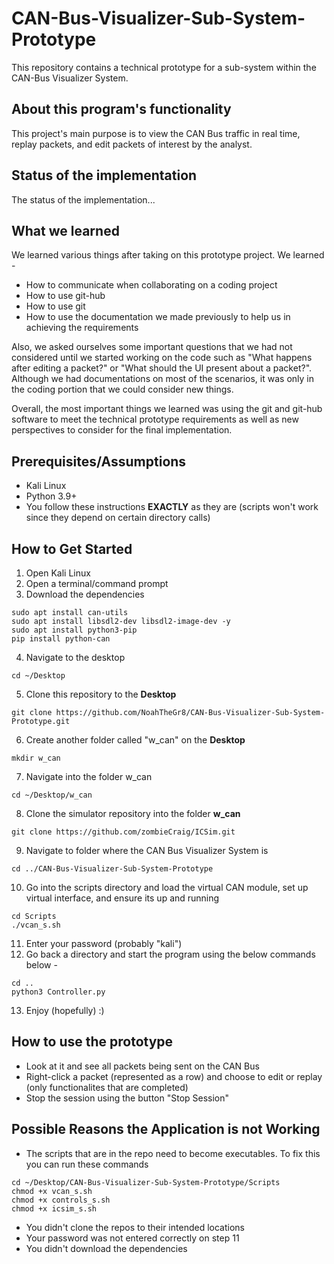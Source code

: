 # CAN-Bus-Visualizer-Sub-System-Prototype
This repository contains a technical prototype for a sub-system within the CAN-Bus Visualizer System.

## About this program's functionality
This project's main purpose is to view the CAN Bus traffic in real time, replay packets, and edit packets of interest by the analyst.

## Status of the implementation
The status of the implementation...

## What we learned
We learned various things after taking on this prototype project. We learned -
* How to communicate when collaborating on a coding project
* How to use git-hub
* How to use git
* How to use the documentation we made previously to help us in achieving the requirements

Also, we asked ourselves some important questions that we had not considered until we started working on the code such as "What happens after editing a packet?" or "What should the UI present about a packet?". Although we had documentations on most of the scenarios, it was only in the coding portion that we could consider new things. 

Overall, the most important things we learned was using the git and git-hub software to meet the technical prototype requirements as well as new perspectives to consider for the final implementation. 

## Prerequisites/Assumptions
* Kali Linux 
* Python 3.9+
* You follow these instructions **EXACTLY** as they are (scripts won't work since they depend on certain directory calls)

## How to Get Started
1. Open Kali Linux
2. Open a terminal/command prompt
3. Download the dependencies
```
sudo apt install can-utils
sudo apt install libsdl2-dev libsdl2-image-dev -y
sudo apt install python3-pip
pip install python-can
```
4. Navigate to the desktop
```
cd ~/Desktop
```
5. Clone this repository to the **Desktop**
```
git clone https://github.com/NoahTheGr8/CAN-Bus-Visualizer-Sub-System-Prototype.git
```
6. Create another folder called "w_can" on the **Desktop**
```
mkdir w_can
```
7. Navigate into the folder w_can 
```
cd ~/Desktop/w_can
```
8. Clone the simulator repository into the folder **w_can**
```
git clone https://github.com/zombieCraig/ICSim.git
```
9. Navigate to folder where the CAN Bus Visualizer System is
```
cd ../CAN-Bus-Visualizer-Sub-System-Prototype
```
10. Go into the scripts directory and load the virtual CAN module, set up virtual interface, and ensure its up and running
```
cd Scripts
./vcan_s.sh
```
11. Enter your password (probably "kali")
12. Go back a directory and start the program using the below commands below - 
```
cd ..
python3 Controller.py
```
13. Enjoy (hopefully) :)

## How to use the prototype
* Look at it and see all packets being sent on the CAN Bus
* Right-click a packet (represented as a row) and choose to edit or replay (only functionalites that are completed)
* Stop the session using the button "Stop Session"

## Possible Reasons the Application is not Working
* The scripts that are in the repo need to become executables. To fix this you can run these commands
```
cd ~/Desktop/CAN-Bus-Visualizer-Sub-System-Prototype/Scripts
chmod +x vcan_s.sh
chmod +x controls_s.sh
chmod +x icsim_s.sh
```
* You didn't clone the repos to their intended locations
* Your password was not entered correctly on step 11
* You didn't download the dependencies
